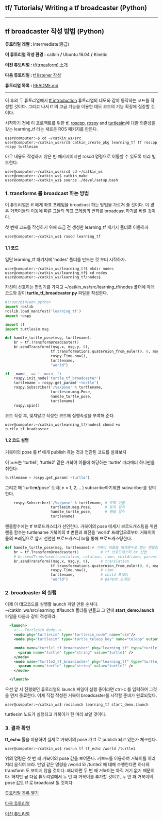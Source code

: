 ## tf/ Tutorials/ Writing a tf broadcaster (Python)



---


## tf broadcaster 작성 방법 (Python)

**튜토리얼 레벨 :**  Intermediate(중급)

**이 튜토리얼 작성 환경 :**  catkin **/** Ubuntu 16.04 **/** Kinetic

**이전 튜토리얼 :** [tf(trnasform) 소개](./tf_0_Instroduction.md)

**다음 튜토리얼 :** [tf listener 작성](./tf_2_listener.md)

**튜토리얼 목록 :** [README.md](../README.md)

------

이 후의 두 튜토리얼에서 [tf introduction](http://wiki.ros.org/tf/Tutorials/Introduction%20to%20tf) 튜토리얼의 데모와 같이 동작하는 코드를 작성할 것이다. 그리고 나서 tf 의 고급 기능을 이용한 데모 코드의 기능 확장에 집중할 것이다.

시작하기 전에 이 프로젝트를 위한  tf, [roscpp](http://wiki.ros.org/roscpp), [rospy](http://wiki.ros.org/rospy) and [turtlesim](./turtlesim.md)에 대한 의존성을 갖는 learning_tf 라는 새로운 ROS 패키지를 만든다.

```
user@computer:~$ cd ~/catkin_ws/src
user@computer:~/catkin_ws/src$ catkin_create_pkg learning_tf tf roscpp rospy turtlesim
```

아무 내용도 작성하지 않은 빈 패키지이지만 roscd 명령으로 이동할 수 있도록 미리 빌드한다.

```
user@computer:~/catkin_ws/src$ cd ~/catkin_ws
user@computer:~/catkin_ws$ catkin_make
user@computer:~/catkin_ws$ source ./devel/setup.bash
```



### 1. transforms 를 broadcast 하는 방법 

이 튜토리얼은 tf 에게 좌표 프레임을 broadcast 하는 방법을 가르쳐 줄 것이다. 이 경우 거북이들의 이동에 따른 그들의 좌표 프레임의 변화를 broadcast 하기를 바랄 것이다.

첫 번째 코드를 작성하기 위해 조금 전 생성한 learning_tf 패키지 폴더로 이동하자

```
user@computer:~/catkin_ws$ roscd learning_tf
```



#### 1.1 코드

일단 learning_tf 패키지에 'nodes' 폴더를 만드는 것 부터 시작하자.

```
user@computer:~/catkin_ws/learning_tf$ mkdir nodes
user@computer:~/catkin_ws/learning_tf$ cd nodes
user@computer:~/catkin_ws/learning_tf/nodes$
```

자신이 선호하는 편집기를 가지고 ~/catkin_ws/src/learning_tf/nodes 폴더에 아래 코드와 같이 **turtle_tf_broadcaster.py** 파일을 작성한다.


```python
#!/usr/bin/env python  
import roslib
roslib.load_manifest('learning_tf')
import rospy

import tf
import turtlesim.msg

def handle_turtle_pose(msg, turtlename):
    br = tf.TransformBroadcaster()
    br.sendTransform((msg.x, msg.y, 0),
                     tf.transformations.quaternion_from_euler(0, 0, msg.theta),
                     rospy.Time.now(),
                     turtlename,
                     "world")

if __name__ == '__main__':
    rospy.init_node('turtle_tf_broadcaster')
    turtlename = rospy.get_param('~turtle')
    rospy.Subscriber('/%s/pose' % turtlename,
                     turtlesim.msg.Pose,
                     handle_turtle_pose,
                     turtlename)
    rospy.spin()
```

코드 작성 후, 잊지말고 작성한 코드에 실행속성을 부여해 준다.

```
user@computer:~/catkin_ws/learning_tf/nodes$ chmod +x turtle_tf_bradcaster
```



#### 1.2 코드 설명

거북이의 pose 를 tf 에게 publish 하는 것과 연관된 코드를 살펴보자

이 노드는 'turtle1', 'turtle2' 같은 거북이 이름에 해당하는 'turtle' 파라매터 하나만을 취한다.

```python
turtlename = rospy.get_param('~turtle')
```

그리고 매 'turtle**n**/pose' 토픽( n = 1, 2,... ) subscribe하기위한 subscriber를 정의한다.  

```python
    rospy.Subscriber('/%s/pose' % turtlename, # 토픽 이름
                     turtlesim.msg.Pose,      # 토픽 형식
                     handle_turtle_pose,      # 핸들 함수
                     turtlename)
```

핸들함수에는 tf 브로드캐스터가 선언한다. 거북이의 pose 메세지 브로드캐스팅을 위한 핸들 함수는 turtlename 거북이의 tf 변환과 회전을 'world' 프레임으로부터 거북이이름의 프레임으로 앞서 선언한 브로드캐스터 br을 통해 브로드캐스팅한다.

```python
def handle_turtle_pose(msg, turtlename):# 거북이 이름을 매개변수로 받는 핸들함수 정의
	br = tf.TransformBroadcaster()          # tf 브로드캐스터 br 선언
    # br.sendTransform(translation, rotation, time, childframe, parentframe)
	br.sendTransform((msg.x, msg.y, 0),     # translation
                     tf.transformations.quaternion_from_euler(0, 0, msg.theta), # rotation
                     rospy.Time.now(),		# time
                     turtlename,			# child 프레임
                     "world")				# parent 프레임
```



### 2. broadcaster 의 실행

이제 이 데모코드를 실행할 launch 파일 만들 순서다. ~/catkin_ws/src/learning_tf/launch 폴더를 만들고 그 안에 **start_demo.launch** 파일을 다음과 같이 적성하라.

```xml
  <launch>
    <!-- Turtlesim Node-->
    <node pkg="turtlesim" type="turtlesim_node" name="sim"/>
    <node pkg="turtlesim" type="turtle_teleop_key" name="teleop" output="screen"/>

    <node name="turtle1_tf_broadcaster" pkg="learning_tf" type="turtle_tf_broadcaster.py" respawn="false" output="screen" >
      <param name="turtle" type="string" value="turtle1" />
    </node>
    <node name="turtle2_tf_broadcaster" pkg="learning_tf" type="turtle_tf_broadcaster.py" respawn="false" output="screen" >
      <param name="turtle" type="string" value="turtle2" /> 
    </node>

  </launch>
```

우선 앞 서 진행했던 튜토리얼의 launch 파일이 실행 중이라면 ctrl-c 를 입력하여 그것을 먼저 종료한다. 이제 직접 작성한 거북이 broadcaster를 시작할 준비가 완료되었다.

```
user@computer:~/catkin_ws$ roslaunch learning_tf start_demo.launch
```

turtlesim 노드가 실행되고 거북이가 한 마리 보일 것이다.



### 3. 결과 확인

**tf_echo** 툴을 이용하여 실제로 거북이의 pose 가 tf 로 publish 되고 있는가 체크한다.

```
user@computer:~/catkin_ws$ rosrun tf tf_echo /world /turtle1
```

위의 명령은 첫 번 째 거북이의 pose 값을 보여준다. 키보드를 이용하여 거북이를 이리저리 움직여 보라. 만일 같은 명령을 /world 와 /turtle2 에 대해 수행한다면 하나의 transform 도 보이지 않을 것이다. 왜냐하면 두 번 째 거북이는 아직 거기 없기 때문이다. 하지만 곧 다음 튜토리얼에서 두 번 째 거북이를 추가할 것이고, 두 번 째 거북이의 pose 값도 tf 로 broadcast 될 것이다.



[튜토리얼 목록 열기](../README.md)



[다음 튜토리얼](./tf_2_listener.md)

[이전 튜토리얼](./tf_1_broadcaster.md)

